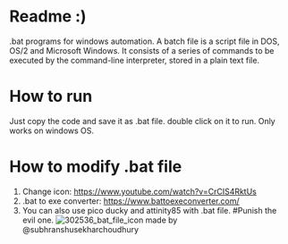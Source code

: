 # Readme :)
.bat programs for windows automation.
A batch file is a script file in DOS, OS/2 and Microsoft Windows. It consists of a series of commands to be executed by the command-line interpreter, stored in a plain text file.
# How to run
Just copy the code  and save it as .bat file. 
double click on it to run.
Only works on windows OS.
# How to modify .bat file
1. Change icon: https://www.youtube.com/watch?v=CrCIS4RktUs
2. .bat to exe converter: https://www.battoexeconverter.com/
3. You can also use pico ducky and attinity85 with .bat file.
#Punish the evil one.
![302536_bat_file_icon](https://user-images.githubusercontent.com/63858190/148227957-b59c3381-6e78-46f4-a431-853948ccad80.png)
made by @subhranshusekharchoudhury
